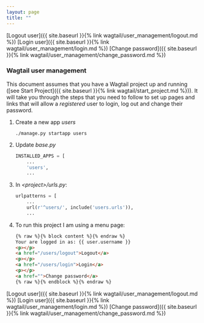 ```yaml
---
layout: page
title: ""
---
```

[Logout user]({{ site.baseurl }}{% link wagtail/user_management/logout.md %})
[Login user]({{ site.baseurl }}{% link wagtail/user_management/login.md %})
[Change password]({{ site.baseurl }}{% link wagtail/user_management/change_password.md %})

### Wagtail user management

This document assumes that you have a Wagtail project up and running ([see Start Project]({{ site.baseurl }}{% link wagtail/start_project.md %})). It will take you through the steps that you need to follow to set up pages and links that will allow a *registered* user to login, log out and change their password.

1. Create a new app *users*

    ```console
    ./manage.py startapp users
    ```
1. Update *base.py*

    ```python
    INSTALLED_APPS = [
        ...
        'users',
        ...
    ```
1. In *\<project>/urls.py*:

    ```python
    urlpatterns = [
        ...
        url(r'^users/', include('users.urls')),
        ...
    ```

1. To run this project I am using a menu page:

    ``` html
    {% raw %}{% block content %}{% endraw %}
    Your are logged in as: {{ user.username }}
    <p></p>
    <a href="/users/logout">Logout</a>
    <p></p>
    <a href="/users/login">Login</a>
    <p></p>
    <a href="">Change password</a>
    {% raw %}{% endblock %}{% endraw %}
    ```
[Logout user]({{ site.baseurl }}{% link wagtail/user_management/logout.md %})
[Login user]({{ site.baseurl }}{% link wagtail/user_management/login.md %})
[Change password]({{ site.baseurl }}{% link wagtail/user_management/change_password.md %})
